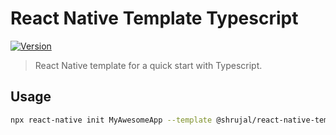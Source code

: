 # React Native Template Typescript

[![Version][version-badge]][package]

> React Native template for a quick start with Typescript.

## Usage

```bash
npx react-native init MyAwesomeApp --template @shrujal/react-native-template-typescript
```

[version-badge]: https://img.shields.io/npm/v/@shrujal/react-native-template-typescript.svg?style=flat-square
[package]: https://www.npmjs.com/package/@shrujal/react-native-template-typescript
